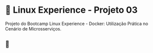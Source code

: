 # :penguin: Linux Experience - Projeto 03
Projeto do Bootcamp Linux Experience - Docker: Utilização Prática no Cenário de Microsserviços.


## :page_with_curl:
